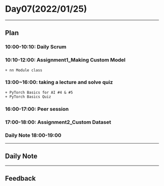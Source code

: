 # Day07(2022/01/25)
***
## Plan
### 10:00-10:10: Daily Scrum
### 10:10-12:00: Assignment1_Making Custom Model
    + nn Module class
### 13:00~16:00: taking a lecture and solve quiz
    + PyTorch Basics for AI #4 & #5
    + PyTorch Basics Quiz
### 16:00-17:00: Peer session
### 17:00-18:00: Assignment2_Custom Dataset
### Daily Note 18:00-19:00
***
## Daily Note
***
## Feedback